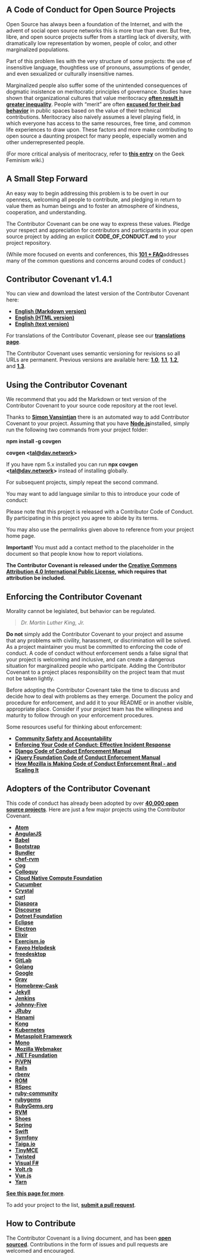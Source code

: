 <span id="anchor"></span>A Code of Conduct for Open Source Projects
-------------------------------------------------------------------

Open Source has always been a foundation of the Internet, and with the
advent of social open source networks this is more true than ever. But
free, libre, and open source projects suffer from a startling lack of
diversity, with dramatically low representation by women, people of
color, and other marginalized populations.

Part of this problem lies with the very structure of some projects: the
use of insensitive language, thoughtless use of pronouns, assumptions of
gender, and even sexualized or culturally insensitive names.

Marginalized people also suffer some of the unintended consequences of
dogmatic insistence on meritocratic principles of governance. Studies
have shown that organizational cultures that value meritocracy [**often
result in greater
inequality**](http://asq.sagepub.com/content/55/4/543.short). People
with “merit” are often [**excused for their bad
behavior**](https://modelviewculture.com/pieces/the-dehumanizing-myth-of-the-meritocracy) in
public spaces based on the value of their technical contributions.
Meritocracy also naively assumes a level playing field, in which
everyone has access to the same resources, free time, and common life
experiences to draw upon. These factors and more make contributing to
open source a daunting prospect for many people, especially women and
other underrepresented people.

(For more critical analysis of meritocracy, refer to [**this
entry**](http://geekfeminism.wikia.com/wiki/Meritocracy) on the Geek
Feminism wiki.)

<span id="anchor"></span>A Small Step Forward
---------------------------------------------

An easy way to begin addressing this problem is to be overt in our
openness, welcoming all people to contribute, and pledging in return to
value them as human beings and to foster an atmosphere of kindness,
cooperation, and understanding.

The Contributor Covenant can be one way to express these values. Pledge
your respect and appreciation for contributors and participants in your
open source project by adding an explicit **CODE\_OF\_CONDUCT.md** to
your project repository.

(While more focused on events and conferences, this [**101 +
FAQ**](https://www.ashedryden.com/blog/codes-of-conduct-101-faq)addresses
many of the common questions and concerns around codes of conduct.)

<span id="anchor"></span>Contributor Covenant v1.4.1
----------------------------------------------------

You can view and download the latest version of the Contributor Covenant
here:

-   [**English
    (Markdown version)**](https://www.contributor-covenant.org/version/1/4/code-of-conduct.md)
-   [**English
    (HTML version)**](https://www.contributor-covenant.org/version/1/4/code-of-conduct)
-   [**English
    (text version)**](https://www.contributor-covenant.org/version/1/4/code-of-conduct.txt)

For translations of the Contributor Covenant, please see
our [**translations
page**](https://www.contributor-covenant.org/translations).

The Contributor Covenant uses semantic versioning for revisions so all
URLs are permanent. Previous versions are available
here: [**1.0**](https://www.contributor-covenant.org/version/1/0/0/code-of-conduct), [**1.1**](https://www.contributor-covenant.org/version/1/1/0/code-of-conduct), [**1.2**](https://www.contributor-covenant.org/version/1/2/0/code-of-conduct),
and [**1.3**](https://www.contributor-covenant.org/version/1/3/0/code-of-conduct).

<span id="anchor-1"></span>Using the Contributor Covenant
---------------------------------------------------------

We recommend that you add the Markdown or text version of the
Contributor Covenant to your source code repository at the root level.

Thanks to [**Simon
Vansintjan**](https://github.com/simonv3/covenant-generator) there is an
automated way to add Contributor Covenant to your project. Assuming that
you have [**Node.js**](https://nodejs.org/en/)installed, simply run the
following two commands from your project folder:

**npm install -g covgen**

**covgen &lt;tal@dav.network&gt;**

If you have npm 5.x installed you can run **npx covgen
&lt;tal@dav.network&gt;** instead of installing globally.

For subsequent projects, simply repeat the second command.

You may want to add language similar to this to introduce your code of
conduct:

Please note that this project is released with a Contributor Code of
Conduct. By participating in this project you agree to abide by its
terms.

You may also use the permalinks given above to reference from your
project home page.

**Important!** You must add a contact method to the placeholder in the
document so that people know how to report violations.

**The Contributor Covenant is released under the **[****Creative Commons
Attribution 4.0 International Public
License****](https://github.com/ContributorCovenant/contributor_covenant/blob/master/LICENSE.md)**,
which requires that attribution be included.**

<span id="anchor-1"></span>Enforcing the Contributor Covenant
-------------------------------------------------------------

Morality cannot be legislated, but behavior can be regulated.

> *Dr. Martin Luther King, Jr.*

****Do not**** simply add the Contributor Covenant to your project and
assume that any problems with civility, harassment, or discrimination
will be solved. As a project maintainer you must be committed to
enforcing the code of conduct. A code of conduct without enforcement
sends a false signal that your project is welcoming and inclusive, and
can create a dangerous situation for marginalized people who
participate. Adding the Contributor Covenant to a project places
responsibility on the project team that must not be taken lightly.

Before adopting the Contributor Covenant take the time to discuss and
decide how to deal with problems as they emerge. Document the policy and
procedure for enforcement, and add it to your README or in another
visible, appropriate place. Consider if your project team has the
willingness and maturity to follow through on your enforcement
procedures.

Some resources useful for thinking about enforcement:

-   [**Community Safety and
    Accountability**](http://safetyfirstpdx.org/)
-   [**Enforcing Your Code of Conduct: Effective Incident
    Response**](http://www.slideshare.net/aeschright/enforcing-your-code-of-conduct-effective-incident-response)
-   [**Django Code of Conduct Enforcement
    Manual**](https://www.djangoproject.com/conduct/enforcement-manual/)
-   [**jQuery Foundation Code of Conduct Enforcement
    Manual**](https://js.foundation/community/code-of-conduct/enforcement)
-   [**How Mozilla is Making Code of Conduct Enforcement Real - and
    Scaling
    It**](https://medium.com/mozilla-open-innovation/how-were-making-code-of-conduct-enforcement-real-and-scaling-it-3e382cf94415)

<span id="anchor-1"></span>Adopters of the Contributor Covenant
---------------------------------------------------------------

This code of conduct has already been adopted by over [**40,000 open
source
projects**](https://github.com/search?l=&q=%22This+Code+of+Conduct+is+adapted+from+the+%5BContributor+Covenant%5D%22+path%3A%22%2F%22+fork%3Afalse&ref=advsearch&type=Code).
Here are just a few major projects using the Contributor Covenant.

-   [**Atom**](https://github.com/atom/atom)
-   [**AngularJS**](https://github.com/angular/code-of-conduct)
-   [**Babel**](https://github.com/babel/babel)
-   [**Bootstrap**](https://github.com/twbs/bootstrap)
-   [**Bundler**](https://github.com/bundler/bundler)
-   [**chef-rvm**](https://github.com/fnichol/chef-rvm)
-   [**Cog**](https://github.com/operable/cog)
-   [**Colloquy**](http://colloquy.info/)
-   [**Cloud Native Compute Foundation**](https://www.cncf.io/)
-   [**Cucumber**](https://github.com/cucumber)
-   [**Crystal**](https://github.com/manastech/crystal)
-   [**curl**](https://github.com/bagder/curl)
-   [**Diaspora**](http://github.com/diaspora/diaspora)
-   [**Discourse**](https://github.com/discourse/discourse)
-   [**Dotnet
    Foundation**](http://www.dotnetfoundation.org/code-of-conduct)
-   [**Eclipse**](https://eclipse.org/)
-   [**Electron**](https://github.com/electron/electron)
-   [**Elixir**](https://github.com/elixir-lang/elixir)
-   [**Exercism.io**](https://github.com/exercism/exercism.io)
-   [**Faveo Helpdesk**](https://github.com/ladybirdweb/faveo-helpdesk)
-   [**freedesktop**](https://www.freedesktop.org/wiki/)
-   [**GitLab**](https://github.com/gitlabhq/gitlabhq)
-   [**Golang**](https://golang.org/conduct)
-   [**Google**](https://opensource.google.com/docs/releasing/template/CODE_OF_CONDUCT/)
-   [**Grav**](https://github.com/getgrav/grav)
-   [**Homebrew-Cask**](https://github.com/caskroom/homebrew-cask)
-   [**Jekyll**](https://github.com/jekyll/jekyll)
-   [**Jenkins**](https://jenkins-ci.org/conduct/)
-   [**Johnny-Five**](https://github.com/rwaldron/johnny-five)
-   [**JRuby**](https://github.com/jruby/jruby/)
-   [**Hanami**](http://hanamirb.org/community#code-of-conduct)
-   [**Kong**](https://github.com/mashape/kong/)
-   [**Kubernetes**](https://github.com/kubernetes/kubernetes/)
-   [**Metasploit
    Framework**](https://github.com/rapid7/metasploit-framework)
-   [**Mono**](https://github.com/mono/mono)
-   [**Mozilla Webmaker**](https://www.webmaker.org/)
-   [**.NET
    Foundation**](http://www.dotnetfoundation.org/code-of-conduct)
-   [**PiVPN**](https://github.com/pivpn/pivpn)
-   [**Rails**](https://github.com/rails/rails)
-   [**rbenv**](https://github.com/rbenv/rbenv)
-   [**ROM**](https://github.com/rom-rb/rom)
-   [**RSpec**](https://github.com/rspec/rspec)
-   [**ruby-community**](https://github.com/apeiros/ruby-community)
-   [**rubygems**](https://github.com/rubygems/rubygems)
-   [**RubyGems.org**](https://github.com/rubygems/rubygems.org)
-   [**RVM**](https://github.com/rvm/rvm)
-   [**Shoes**](https://github.com/shoes/shoes4)
-   [**Spring**](https://github.com/spring-projects)
-   [**Swift**](https://swift.org/community/#code-of-conduct)
-   [**Symfony**](https://github.com/symfony/symfony)
-   [**Taiga.io**](https://github.com/taigaio/code-of-conduct)
-   [**TinyMCE**](https://www.tinymce.com/docs/advanced/contributing-to-open-source/)
-   [**Twisted**](https://github.com/twisted/twisted)
-   [**Visual F\#**](https://github.com/Microsoft/visualfsharp)
-   [**Volt.rb**](https://github.com/voltrb/volt)
-   [**Vue.js**](https://github.com/vuejs/vue)
-   [**Yarn**](https://github.com/yarnpkg/yarn)

[**See this page for
more**](https://www.contributor-covenant.org/adopters).

To add your project to the list, [**submit a pull
request**](https://github.com/ContributorCovenant/contributor_covenant).

<span id="anchor-1"></span>How to Contribute
--------------------------------------------

The Contributor Covenant is a living document, and has been [**open
sourced**](https://github.com/ContributorCovenant/contributor_covenant).
Contributions in the form of issues and pull requests are welcomed and
encouraged.



